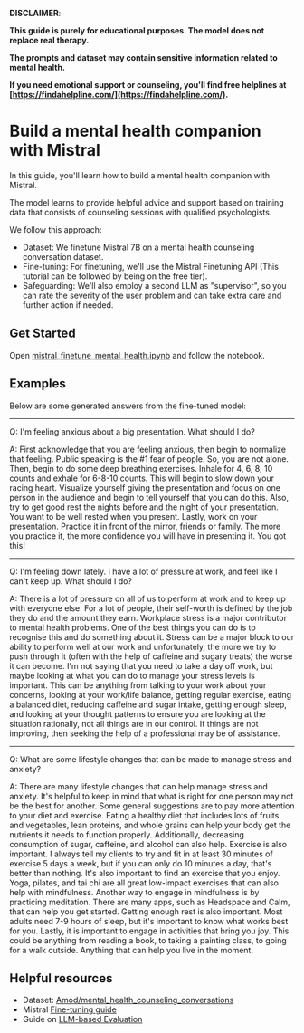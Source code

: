 **DISCLAIMER**: 

**This guide is purely for educational purposes. The model does not replace real therapy.**

**The prompts and dataset may contain sensitive information related to mental health.**

**If you need emotional support or counseling, you'll find free helplines at [https://findahelpline.com/](https://findahelpline.com/).**

# Build a mental health companion with Mistral

In this guide, you'll learn how to build a mental health companion with Mistral.

The model learns to provide helpful advice and support based on training data that consists of counseling sessions with qualified psychologists.

We follow this approach:

- Dataset: We finetune Mistral 7B on a mental health counseling conversation dataset.
- Fine-tuning: For finetuning, we'll use the Mistral Finetuning API (This tutorial can be followed by being on the free tier).
- Safeguarding: We'll also employ a second LLM as "supervisor", so you can rate the severity of the user problem and can take extra care and further action if needed.

## Get Started

Open [mistral_finetune_mental_health.ipynb](./mistral_finetune_mental_health.ipynb) and follow the notebook.

## Examples

Below are some generated answers from the fine-tuned model:

---

Q: I'm feeling anxious about a big presentation. What should I do?

A: First acknowledge that you are feeling anxious, then begin to normalize that feeling. Public speaking is the #1 fear of people. So, you are not alone. Then, begin to do some deep breathing exercises. Inhale for 4, 6, 8, 10 counts and exhale for 6-8-10 counts. This will begin to slow down your racing heart. Visualize yourself giving the presentation and focus on one person in the audience and begin to tell yourself that you can do this. Also, try to get good rest the nights before and the night of your presentation. You want to be well rested when you present. Lastly, work on your presentation. Practice it in front of the mirror, friends or family. The more you practice it, the more confidence you will have in presenting it. You got this!

---

Q: I'm feeling down lately. I have a lot of pressure at work, and feel like I can't keep up. What should I do?

A: There is a lot of pressure on all of us to perform at work and to keep up with everyone else. For a lot of people, their self-worth is defined by the job they do and the amount they earn. Workplace stress is a major contributor to mental health problems. One of the best things you can do is to recognise this and do something about it. Stress can be a major block to our ability to perform well at our work and unfortunately, the more we try to push through it (often with the help of caffeine and sugary treats) the worse it can become. I'm not saying that you need to take a day off work, but maybe looking at what you can do to manage your stress levels is important. This can be anything from talking to your work about your concerns, looking at your work/life balance, getting regular exercise, eating a balanced diet, reducing caffeine and sugar intake, getting enough sleep, and looking at your thought patterns to ensure you are looking at the situation rationally, not all things are in our control. If things are not improving, then seeking the help of a professional may be of assistance.

---

Q: What are some lifestyle changes that can be made to manage stress and anxiety?

A: There are many lifestyle changes that can help manage stress and anxiety. It's helpful to keep in mind that what is right for one person may not be the best for another. Some general suggestions are to pay more attention to your diet and exercise. Eating a healthy diet that includes lots of fruits and vegetables, lean proteins, and whole grains can help your body get the nutrients it needs to function properly. Additionally, decreasing consumption of sugar, caffeine, and alcohol can also help. Exercise is also important. I always tell my clients to try and fit in at least 30 minutes of exercise 5 days a week, but if you can only do 10 minutes a day, that's better than nothing. It's also important to find an exercise that you enjoy. Yoga, pilates, and tai chi are all great low-impact exercises that can also help with mindfulness. Another way to engage in mindfulness is by practicing meditation. There are many apps, such as Headspace and Calm, that can help you get started. Getting enough rest is also important. Most adults need 7-9 hours of sleep, but it's important to know what works best for you. Lastly, it is important to engage in activities that bring you joy. This could be anything from reading a book, to taking a painting class, to going for a walk outside. Anything that can help you live in the moment.

## Helpful resources

- Dataset: [Amod/mental_health_counseling_conversations](https://huggingface.co/datasets/Amod/mental_health_counseling_conversations) 
- Mistral [Fine-tuning guide](https://docs.mistral.ai/guides/finetuning/)
- Guide on [LLM-based Evaluation](https://docs.mistral.ai/guides/evaluation/#llm-based-evaluation)


